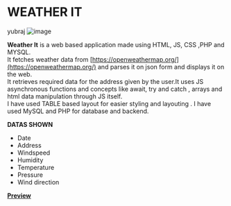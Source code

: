 # WEATHER IT
yubraj
![image](https://github.com/user-attachments/assets/20963dd1-4a4b-40c9-bb58-14d0ff0bc69b)

**Weather It** is a web based application made using HTML, JS, CSS ,PHP and MYSQL.<br>
It fetches weather data from [https://openweathermap.org/](https://openweathermap.org/) and parses it on json form and displays it on the web.<br>
It retrieves required data for the address given by the user.It uses JS asynchronous functions and concepts like await, 
try and catch , arrays and html data manipulation through JS itself.<br>
I have used TABLE based layout for easier styling and layouting . I have used MySQL and PHP for database and backend.

**DATAS SHOWN**
- Date
- Address
- Windspeed
- Humidity
- Temperature
- Pressure
- Wind direction

**[Preview](https://samipregmi.ct.ws/weatherapp/)**

